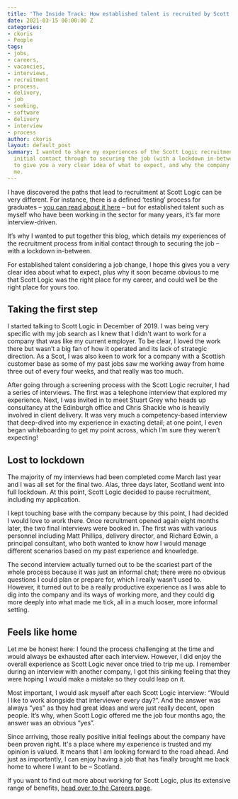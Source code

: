 ```yaml
---
title: 'The Inside Track: How established talent is recruited by Scott Logic'
date: 2021-03-15 00:00:00 Z
categories:
- ckoris
- People
tags:
- jobs,
- careers,
- vacancies,
- interviews,
- recruitment
- process,
- delivery,
- job
- seeking,
- software
- delivery
- interview
- process
author: ckoris
layout: default_post
summary: I wanted to share my experiences of the Scott Logic recruitment process from
  initial contact through to securing the job (with a lockdown in-between!) so as
  to give you a very clear idea of what to expect, and why the company stood out for
  me.
---
```


I have discovered the paths that lead to recruitment at Scott Logic can be very different. For instance, there is a defined ‘testing’ process for graduates – [you can read about it here](https://blog.scottlogic.com/2021/03/15/the-inside-track-six-steps-to-graduate-programme-success.html) – but for established talent such as myself who have been working in the sector for many years, it’s far more interview-driven.

It’s why I wanted to put together this blog, which details my experiences of the recruitment process from initial contact through to securing the job – with a lockdown in-between. 

For established talent considering a job change, I hope this gives you a very clear idea about what to expect, plus why it soon became obvious to me that Scott Logic was the right place for my career, and could well be the right place for yours too.

## Taking the first step

I started talking to Scott Logic in December of 2019. I was being very specific with my job search as I knew that I didn't want to work for a company that was like my current employer. To be clear, I loved the work there but wasn’t a big fan of how it operated and its lack of strategic direction. As a Scot, I was also keen to work for a company with a Scottish customer base as some of my past jobs saw me working away from home three out of every four weeks, and that really was too much.

After going through a screening process with the Scott Logic recruiter, I had a series of interviews. The first was a telephone interview that explored my experience. Next, I was invited in to meet Stuart Grey who heads up consultancy at the Edinburgh office and Chris Shackle who is heavily involved in client delivery. It was very much a competency-based interview that deep-dived into my experience in exacting detail; at one point, I even began whiteboarding to get my point across, which I’m sure they weren’t expecting!

## Lost to lockdown

The majority of my interviews had been completed come March last year and I was all set for the final two. Alas, three days later, Scotland went into full lockdown. At this point, Scott Logic decided to pause recruitment, including my application.

I kept touching base with the company because by this point, I had decided I would love to work there. Once recruitment opened again eight months later, the two final interviews were booked in. The first was with various personnel including Matt Phillips, delivery director, and Richard Edwin, a principal consultant, who both wanted to know how I would manage different scenarios based on my past experience and knowledge.

The second interview actually turned out to be the scariest part of the whole process because it was just an informal chat; there were no obvious questions I could plan or prepare for, which I really wasn’t used to. However, it turned out to be a really productive experience as I was able to dig into the company and its ways of working more, and they could dig more deeply into what made me tick, all in a much looser, more informal setting.

## Feels like home

Let me be honest here: I found the process challenging at the time and would always be exhausted after each interview. However, I did enjoy the overall experience as Scott Logic never once tried to trip me up. I remember during an interview with another company, I got this sinking feeling that they were hoping I would make a mistake so they could leap on it.

Most important, I would ask myself after each Scott Logic interview: “Would I like to work alongside that interviewer every day?”. And the answer was always “yes" as they had great ideas and were just really decent, open people. It’s why, when Scott Logic offered me the job four months ago, the answer was an obvious “yes”.

Since arriving, those really positive initial feelings about the company have been proven right. It's a place where my experience is trusted and my opinion is valued. It means that I am looking forward to the road ahead. And just as importantly, I can enjoy having a job that has finally brought me back home to where I want to be – Scotland.

If you want to find out more about working for Scott Logic, plus its extensive range of benefits, [head over to the Careers page](https://www.scottlogic.com/careers).
